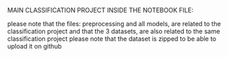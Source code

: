 MAIN CLASSIFICATION PROJECT INSIDE THE NOTEBOOK FILE: 


please note that the files: preprocessing and all models, are related to the classification project
and that the 3 datasets, are also related to the same classification project
please note that the dataset is zipped to be able to upload it on github

